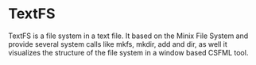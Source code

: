 # TextFS
TextFS is a file system in a text file. It based on the Minix File System and provide several system calls like mkfs, mkdir, add and dir, as well it visualizes the structure of the file system in a window based CSFML tool. 
